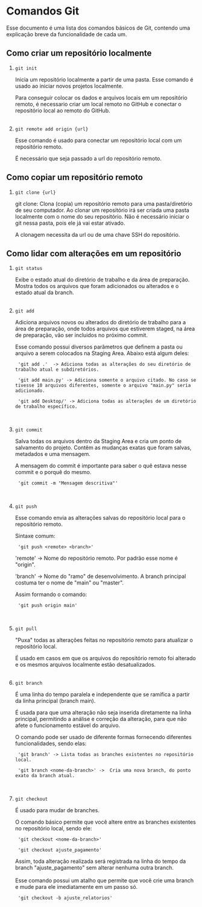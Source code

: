 # Comandos Git

Esse documento é uma lista dos comandos básicos de Git, contendo uma explicação breve da funcionalidade de cada um.

## Como criar um repositório localmente

1. `git init`

    Inicia um repositório localmente a partir de uma pasta. Esse comando é usado ao iniciar novos projetos localmente. 
    
    Para conseguir colocar os dados e arquivos locais em um repositório remoto, é necessario criar um local remoto no GitHub e conectar o repositório local ao remoto do GitHub.
<br><br>

2. `git remote add origin {url}`

    Esse comando é usado para conectar um repositório local com um repositório remoto. 
    
    É necessário que seja passado a url do repositório remoto.

## Como copiar um repositório remoto

1. ``git clone {url}``

    git clone: Clona (copia) um repositório remoto para uma pasta/diretório de seu computador. Ao clonar um repositório irá ser criada uma pasta localmente com o nome do seu repositório. Não é necessário iniciar o git nessa pasta, pois ele já vai estar ativado. 

    A clonagem necessita da url ou de uma chave SSH do repositório.

## Como lidar com alterações em um repositório

1. `git status`

    Exibe o estado atual do diretório de trabalho e da área de preparação. Mostra todos os arquivos que foram adicionados ou alterados e o estado atual da branch.
<br><br>

2. `git add`

    Adiciona arquivos novos ou alterados do diretório de trabalho para a área de preparação, onde todos arquivos que estiverem staged, na área de preparação, vão ser incluidos no próximo commit. 

    Esse comando possui diversos parâmetros que definem a pasta ou arquivo a serem colocados na Staging Area. Abaixo está algum deles:

        'git add .'  -> Adiciona todas as alterações do seu diretório de trabalho atual e subdiretórios.

        'git add main.py' -> Adiciona somente o arquivo citado. No caso se tivesse 10 arquivos diferentes, somente o arquivo "main.py" seria adicionado.

        'git add Desktop/' -> Adiciona todas as alterações de um diretório de trabalho específico.
<br>

3. `git commit`

    Salva todas os arquivos dentro da Staging Area e cria um ponto de salvamento do projeto. Contêm as mudanças exatas que foram salvas, metadados e uma mensagem.

    A mensagem do commit é importante para saber o quê estava nesse commit e o porquê do mesmo. 

        'git commit -m "Mensagem descritiva"'
<br>

4. `git push`

    Esse comando envia as alterações salvas do repositório local para o repositório remoto.

    Sintaxe comum:

        'git push <remote> <branch>'
        
    'remote' -> Nome do repositório remoto. Por padrão esse nome é "origin".
    
    'branch' -> Nome do "ramo" de desenvolvimento. A branch principal costuma ter o nome de "main" ou "master".

    Assim formando o comando:

        'git push origin main'
<br>

5. `git pull`

    "Puxa" todas as alterações feitas no repositório remoto para atualizar o repositório local.
    
    É usado em casos em que os arquivos do repositório remoto foi alterado e os mesmos arquivos localmente estão desatualizados.
<br><br>

6. `git branch`

    É uma linha do tempo paralela e independente que se ramifica a partir da linha principal (branch main). 

    É usada para que uma alteração não seja inserida diretamente na linha principal, permitindo a análise e correção da alteração, para que não afete o funcionamento estável do arquivo.

    O comando pode ser usado de diferente formas fornecendo diferentes funcionalidades, sendo elas:

        'git branch' -> Lista todas as branches existentes no repositório local.

        'git branch <nome-da-branch>' ->  Cria uma nova branch, do ponto exato da branch atual.
<br>

7. `git checkout`

    É usado para mudar de branches. 

    O comando básico permite que você altere entre as branches existentes no repositório local, sendo ele: 

        'git checkout <nome-da-branch>'

        'git checkout ajuste_pagamento'

    Assim, toda alteração realizada será registrada na linha do tempo da branch "ajuste_pagamento" sem alterar nenhuma outra branch.
    <br><br>
    Esse comando possui um atalho que permite que você crie uma branch e mude para ele imediatamente em um passo só.
    
        'git checkout -b ajuste_relatorios'
    
